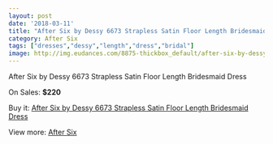 ```yaml
---
layout: post
date: '2018-03-11'
title: "After Six by Dessy 6673 Strapless Satin Floor Length Bridesmaid Dress"
category: After Six
tags: ["dresses","dessy","length","dress","bridal"]
image: http://img.eudances.com/8875-thickbox_default/after-six-by-dessy-6673-strapless-satin-floor-length-bridesmaid-dress.jpg
---
```

After Six by Dessy 6673 Strapless Satin Floor Length Bridesmaid Dress

On Sales: **$220**
<a href="https://www.eudances.com/en/after-six/2989-after-six-by-dessy-6673-strapless-satin-floor-length-bridesmaid-dress.html"><amp-img layout="responsive" width="600" height="600" src="//img.eudances.com/8875-thickbox_default/after-six-by-dessy-6673-strapless-satin-floor-length-bridesmaid-dress.jpg" alt="After Six by Dessy 6673 Strapless Satin Floor Length Bridesmaid Dress 0" /></a>
<a href="https://www.eudances.com/en/after-six/2989-after-six-by-dessy-6673-strapless-satin-floor-length-bridesmaid-dress.html"><amp-img layout="responsive" width="600" height="600" src="//img.eudances.com/8878-thickbox_default/after-six-by-dessy-6673-strapless-satin-floor-length-bridesmaid-dress.jpg" alt="After Six by Dessy 6673 Strapless Satin Floor Length Bridesmaid Dress 1" /></a>
<a href="https://www.eudances.com/en/after-six/2989-after-six-by-dessy-6673-strapless-satin-floor-length-bridesmaid-dress.html"><amp-img layout="responsive" width="600" height="600" src="//img.eudances.com/8877-thickbox_default/after-six-by-dessy-6673-strapless-satin-floor-length-bridesmaid-dress.jpg" alt="After Six by Dessy 6673 Strapless Satin Floor Length Bridesmaid Dress 2" /></a>
<a href="https://www.eudances.com/en/after-six/2989-after-six-by-dessy-6673-strapless-satin-floor-length-bridesmaid-dress.html"><amp-img layout="responsive" width="600" height="600" src="//img.eudances.com/8876-thickbox_default/after-six-by-dessy-6673-strapless-satin-floor-length-bridesmaid-dress.jpg" alt="After Six by Dessy 6673 Strapless Satin Floor Length Bridesmaid Dress 3" /></a>

Buy it: [After Six by Dessy 6673 Strapless Satin Floor Length Bridesmaid Dress](https://www.eudances.com/en/after-six/2989-after-six-by-dessy-6673-strapless-satin-floor-length-bridesmaid-dress.html "After Six by Dessy 6673 Strapless Satin Floor Length Bridesmaid Dress")

View more: [After Six](https://www.eudances.com/en/50-after-six "After Six")
